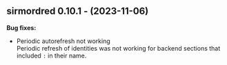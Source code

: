## sirmordred 0.10.1 - (2023-11-06)

**Bug fixes:**

 * Periodic autorefresh not working\
   Periodic refresh of identities was not working for backend sections
   that included `:` in their name.

